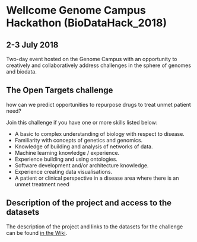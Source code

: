 # Wellcome Genome Campus Hackathon (BioDataHack_2018)
## 2-3 July 2018
Two-day event hosted on the Genome Campus with an opportunity to creatively and collaboratively address challenges in the sphere of genomes and biodata.

## The Open Targets challenge
how can we predict opportunities to repurpose drugs to treat unmet patient need?

Join this challenge if you have one or more skills listed below:
* A basic to complex understanding of biology with respect to disease.
* Familiarity with concepts of genetics and genomics.
* Knowledge of building and analysis of networks of data.
* Machine learning knowledge / experience.
* Experience building and using ontologies.
* Software development and/or architecture knowledge.
* Experience creating data visualisations.
* A patient or clinical perspective in a disease area where there is an unmet treatment need

## Description of the project and access to the datasets

The description of the project and links to the datasets for the challenge can be found [in the Wiki](https://github.com/opentargets/BioDataHack_2018/wiki).

